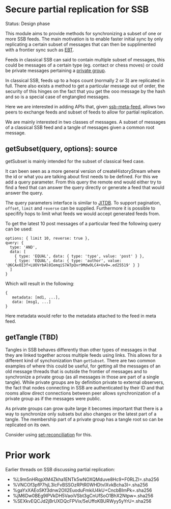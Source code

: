 # Secure partial replication for SSB

Status: Design phase

This module aims to provide methods for synchronizing a subset of one
or more SSB feeds. The main motivation is to enable faster initial
sync by only replicating a certain subset of messages that can then be
supplimented with a frontier sync such as [EBT].

Feeds in classical SSB can said to contain multiple subset of
messages, this could be messages of a certain type (eg. contact or
chess moves) or could be private messages pertaining a [private
group].

In classical SSB, feeds up to a hops count (normally 2 or 3) are
replicated in full. There also exists a method to get a particular
message out of order, the security of this hinges on the fact that you
get the ooo message by the hash and so is a special case of engtangled
messages.

Here we are interested in adding APIs that, given [ssb-meta-feed],
allows two peers to exchange feeds and subset of feeds to allow for
partial replication.

We are mainly interested in two classes of messages. A subset of
messages of a classical SSB feed and a tangle of messages given a
common root message.

## getSubset(query, options): source

getSubset is mainly intended for the subset of classical feed case.

It can been seen as a more general version of createHistoryStream
where the id or what you are talking about first needs to be
defined. For this we add a query parameter. From this query the remote
end would either try to find a feed that can answer the query directly
or generate a feed that would answer the query.

The query parameters interface is similar to [JITDB]. To support
pagination, `offset`, `limit` and `reverse` can be
supplied. Furthermore it is possible to specifify hops to limit what
feeds we would accept generated feeds from.

To get the latest 10 post messages of a particular feed the following
query can be used:

```
options: { limit 10, reverse: true },
query: {
  type: 'AND',
  data: [
    { type: 'EQUAL', data: { type: 'type', value: 'post' } },
    { type: 'EQUAL', data: { type: 'author', value: '@6CAxOI3f+LUOVrbAl0IemqiS7ATpQvr9Mdw9LC4+Uv0=.ed25519' } }
  ]
}
```

Which will result in the following:

```
{
   metadata: [md1, ...],
   data: [msg1, ...]
}
```

Here metadata would refer to the metadata attached to the feed in meta
feed.

## getTangle (TBD)

Tangles in SSB behaves differently than other types of messages in
that they are linked together across multiple feeds using links. This
allows for a different kind of synchonization than `getSubset`. There
are two common examples of where this could be useful, for getting all
the messages of an old message threads that is outside the frontier of
messages and to synchronize a private group (as all messages in those
are part of a single tangle). While private groups are by definition
private to external observers, the fact that nodes connecting in SSB
are authenticated by their ID and that rooms allow direct connections
between peer allows synchronization of a private group as if the
messages were public.

As private groups can grow quite large it becomes important that there
is a way to synchronize only subsets but also changes or the latest
part of a tangle. The membership part of a private group has a tangle
root so can be replicated on its own.

Consider using [set-reconciliation] for this.

# Prior work

Earlier threads on SSB discussing partial replication:

- %L9m5nHRqpXM4Zkha1ENTk5wNOXQMduve8Hc9+F0RLZI=.sha256
- %VNCOf3pfP7hjL3lcFvBSSOzRPtR0WHDtvlXvkBcha3I=.sha256
- %gaYxXAEoSKf3dnw2OlI2EuoduFmkiU4kU+CncbBImPk=.sha256
- %jM6Dw0BEg9IPVkDH5VaoiVSbt3gCnUfSoO1BhX2Ntpw=.sha256
- %SEXkvEQCJd2jBrUXDQcFPVix/5eUffoKBURWyy5yYrU=.sha256

[JITDB]: https://github.com/arj03/jitdb
[ssb-meta-feed]: https://github.com/arj03/ssb-meta-feed
[set-reconciliation]: https://github.com/AljoschaMeyer/set-reconciliation
[EBT]: https://github.com/ssbc/epidemic-broadcast-trees/
[private group]: https://github.com/ssbc/private-group-spec
